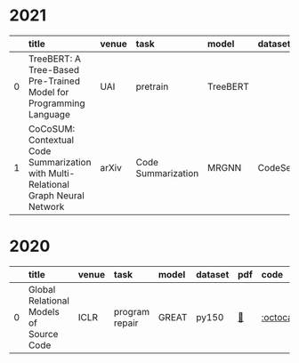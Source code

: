 # 2021
|    | title                                                                             | venue   | task               | model    | dataset       | pdf                                    | code                                           |
|---:|:----------------------------------------------------------------------------------|:--------|:-------------------|:---------|:--------------|:---------------------------------------|:-----------------------------------------------|
|  0 | TreeBERT: A Tree-Based Pre-Trained Model for Programming Language                 | UAI     | pretrain           | TreeBERT |               | [📑](https://arxiv.org/abs/2105.12485) | [:octocat:](https://github.com/17385/TreeBERT) |
|  1 | CoCoSUM: Contextual Code Summarization with Multi-Relational Graph Neural Network | arXiv   | Code Summarization | MRGNN    | CodeSearchNet | [📑](https://arxiv.org/abs/2107.01933) |                                                |
# 2020
|    | title                                   | venue   | task           | model   | dataset   | pdf                                              | code                                                      |
|---:|:----------------------------------------|:--------|:---------------|:--------|:----------|:-------------------------------------------------|:----------------------------------------------------------|
|  0 | Global Relational Models of Source Code | ICLR    | program repair | GREAT   | py150     | [📑](https://openreview.net/forum?id=B1lnbRNtwr) | [:octocat:](https://github.com/VHellendoorn/ICLR20-Great) |

